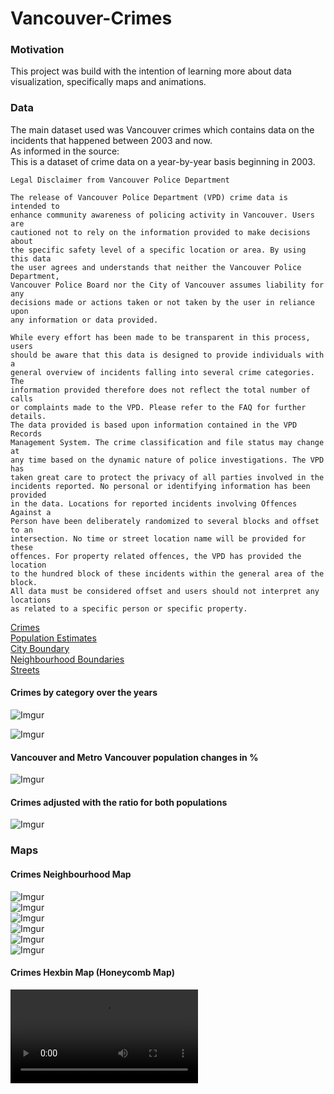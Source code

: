 # Vancouver-Crimes
  
### Motivation
This project was build with the intention of learning more about data visualization, specifically maps and animations.
  
### Data
The main dataset used was Vancouver crimes which contains data on the incidents that happened between 2003 and now.  
As informed in the source:  
    This is a dataset of crime data on a year-by-year basis beginning in 2003.

    Legal Disclaimer from Vancouver Police Department

    The release of Vancouver Police Department (VPD) crime data is intended to 
    enhance community awareness of policing activity in Vancouver. Users are 
    cautioned not to rely on the information provided to make decisions about 
    the specific safety level of a specific location or area. By using this data 
    the user agrees and understands that neither the Vancouver Police Department, 
    Vancouver Police Board nor the City of Vancouver assumes liability for any 
    decisions made or actions taken or not taken by the user in reliance upon 
    any information or data provided.

    While every effort has been made to be transparent in this process, users 
    should be aware that this data is designed to provide individuals with a 
    general overview of incidents falling into several crime categories. The 
    information provided therefore does not reflect the total number of calls 
    or complaints made to the VPD. Please refer to the FAQ for further details. 
    The data provided is based upon information contained in the VPD Records 
    Management System. The crime classification and file status may change at 
    any time based on the dynamic nature of police investigations. The VPD has 
    taken great care to protect the privacy of all parties involved in the 
    incidents reported. No personal or identifying information has been provided 
    in the data. Locations for reported incidents involving Offences Against a 
    Person have been deliberately randomized to several blocks and offset to an 
    intersection. No time or street location name will be provided for these 
    offences. For property related offences, the VPD has provided the location 
    to the hundred block of these incidents within the general area of the block. 
    All data must be considered offset and users should not interpret any locations 
    as related to a specific person or specific property.
    
[Crimes](https://data.vancouver.ca/datacatalogue/crime-data.htm)  
[Population Estimates](https://www2.gov.bc.ca/gov/content/data/statistics/people-population-community/population/population-estimates)  
[City Boundary](https://data.vancouver.ca/datacatalogue/cityBoundary.htm)  
[Neighbourhood Boundaries](https://data.vancouver.ca/datacatalogue/localAreaBoundary.htm)  
[Streets](https://data.vancouver.ca/datacatalogue/cityStreets.htm)  


#### Crimes by category over the years  
![Imgur](https://i.imgur.com/KrgWYrD.gif)  
  
![Imgur](https://i.imgur.com/r8Z9k4L.png)  
  
#### Vancouver and Metro Vancouver population changes in %
![Imgur](https://i.imgur.com/pLp6vM0.png)  
#### Crimes adjusted with the ratio for both populations
![Imgur](https://i.imgur.com/4GVW9Us.png)  

### Maps
  
#### Crimes Neighbourhood Map
  
![Imgur](https://i.imgur.com/23nJ8JO.gif)  
![Imgur](https://i.imgur.com/1CPYX6I.gif)  
![Imgur](https://i.imgur.com/tnd0w1b.gif)  
![Imgur](https://i.imgur.com/b2oTpj9.gif)  
![Imgur](https://i.imgur.com/2tllEAv.gif)  
![Imgur](https://i.imgur.com/Cn3n7uW.gif)  

#### Crimes Hexbin Map (Honeycomb Map)
  
![Imgur](https://i.imgur.com/RH6bXda.mp4)


